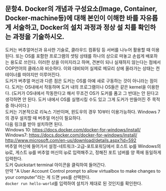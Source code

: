 문항4. Docker의 개념과 구성요소(Image, Container, Docker-machine등)에 대해 본인이 이해한 바를 자유롭게 서술하고, Docker의 설치 과정과 정상 설 치를 확인하는 과정을 기술하시오.
---------------------------------------------------------------------------------------------------------
도커는 버추얼머신과 유사한 기술로, 클라우드 컴퓨팅 등 서버를 나누어 활용할 때 이용된다. 또는 OS를 포함한 프로그램의 셋팅 상태를 하나의 상으로 떠놓고 손쉽게 배포하는 용도로 쓰인다. 이러한 상을 이미지라고 하며, 견본이 되나 실재하지 않는다는 점에서 OOP언어의 클래스와 비슷하다. 이와 대비되어 실제로 메모리 상에 올라가는 상태는 컨테이너를 떠야지만 이루어진다.
<br/>도커가 버추얼 머신과 다른 점은 도커는 OS를 아예 새로 구동하는 것이 아니라는 점이다. 도커는 OS내에서 작동하며 도커 내의 프로그램이나 OS들은 같은 kernel을 이용한다. (도커가 OS내에서 작동한다고 해서 무조건 OS가 도커를 품고 그 반대는 안 된다고 생각하면 안 된다. 도커 내에서 OS를 실행시킬 수도 있고 그게 도커가 만들어진 주 목적 중 하나이다.)
<br/>도커는 기본적으로 리눅스 기반이며, 윈도우의 경우 10부터 이용가능하다. Windows 7의 경우 설치할 때 버추얼 머신이 필요하다.
<br/>다음 링크를 받아 설치하면 된다. 
<br/>Windows 10: https://docs.docker.com/docker-for-windows/install/
<br/>Windows7: https://docs.docker.com/docker-for-windows/install/
<br/>http://www.microsoft.com/en-us/download/details.aspx?id=592
<br/>버추얼 머신에 들어가서 설정-네트워크-고급-포트포워딩에서 호스트 ip를 Windows의 ip로, 게스트 ip를 버추얼 머신의 ip로 입력해주고, 정해진 포트 넘버를 양 쪽에 동일하게 입력한다.
<br/>도커 Quickstart terminal 아이콘을 클릭하여 들어간다.
<br/>만약 "A User Account Control prompt to allow virtualbox to make changes to your computer"라는 게 드면 yes를 선택한다.
<br/>```docker run hello-world```를 입력하여 설치가 제대로 된 것인지를 확인한다.
